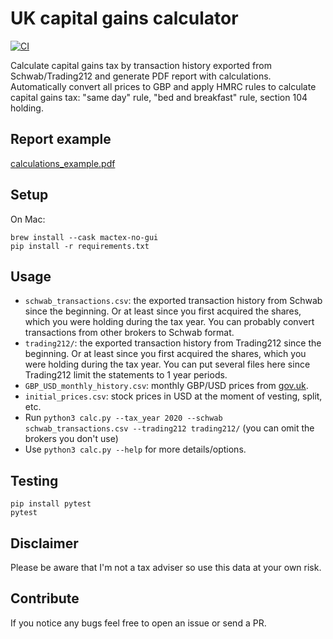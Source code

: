 # UK capital gains calculator

[![CI](https://github.com/KapJI/capital_gains_calculator/workflows/CI/badge.svg)](https://github.com/KapJI/capital_gains_calculator/actions)

Calculate capital gains tax by transaction history exported from Schwab/Trading212 and generate PDF report with calculations. Automatically convert all prices to GBP and apply HMRC rules to calculate capital gains tax: "same day" rule, "bed and breakfast" rule, section 104 holding.

## Report example

[calculations_example.pdf](https://github.com/KapJI/capital_gains_calculator/blob/main/calculations_example.pdf)

## Setup

On Mac:
```shell
brew install --cask mactex-no-gui
pip install -r requirements.txt
```

## Usage

- `schwab_transactions.csv`: the exported transaction history from Schwab since the beginning. Or at least since you first acquired the shares, which you were holding during the tax year. You can probably convert transactions from other brokers to Schwab format.
- `trading212/`: the exported transaction history from Trading212 since the beginning. Or at least since you first acquired the shares, which you were holding during the tax year. You can put several files here since Trading212 limit the statements to 1 year periods.
- `GBP_USD_monthly_history.csv`: monthly GBP/USD prices from [gov.uk](https://www.gov.uk/government/collections/exchange-rates-for-customs-and-vat).
- `initial_prices.csv`: stock prices in USD at the moment of vesting, split, etc.
- Run `python3 calc.py --tax_year 2020 --schwab schwab_transactions.csv --trading212 trading212/` (you can omit the brokers you don't use)
- Use `python3 calc.py --help` for more details/options.

## Testing

```shell
pip install pytest
pytest
```

## Disclaimer

Please be aware that I'm not a tax adviser so use this data at your own risk.

## Contribute

If you notice any bugs feel free to open an issue or send a PR.
